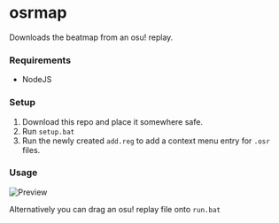 # osrmap
Downloads the beatmap from an osu! replay.

### Requirements
- NodeJS

### Setup
1. Download this repo and place it somewhere safe.
2. Run `setup.bat`
3. Run the newly created `add.reg` to add a context menu entry for `.osr` files.

### Usage
![Preview](https://i.imgur.com/PNTb3LN.gif)

Alternatively you can drag an osu! replay file onto `run.bat`
